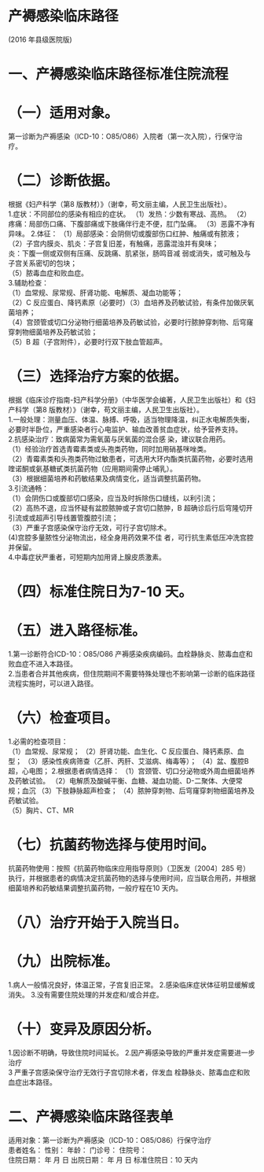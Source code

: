# 产褥感染临床路径  
(2016 年县级医院版)  
# 一、产褥感染临床路径标准住院流程  
# （一）适用对象。  
第一诊断为产褥感染（ICD-10：O85/O86）入院者（第一次入院），行保守治疗。  
# （二）诊断依据。  
根据《妇产科学（第8 版教材）》（谢幸，苟文丽主编，人民卫生出版社）。  
1.症状：不同部位的感染有相应的症状。 （1）发热：少数有寒战、高热。 （2）疼痛：局部伤口痛、下腹部痛或下肢痛伴行走不便，肛门坠痛。 （3）恶露不净有异味。 2.体征： （1）局部感染：会阴侧切或腹部伤口红肿、触痛或有脓液； （2）子宫内膜炎、肌炎：子宫复旧差，有触痛，恶露混浊并有臭味；  
炎：下腹一侧或双侧有压痛、反跳痛、肌紧张，肠鸣音减 弱或消失，或可触及与子宫关系密切的包块；  
（5）脓毒血症和败血症。  
3.辅助检查：  
（1）血常规、尿常规、肝肾功能、电解质、凝血功能等；  
（2）C 反应蛋白、降钙素原（必要时）（3）血培养及药敏试验，有条件加做厌氧菌培养；  
（4）宫颈管或切口分泌物行细菌培养及药敏试验，必要时行脓肿穿刺物、后穹窿穿刺物细菌培养及药敏试验；  
（5）B 超（子宫附件），必要时行双下肢血管超声。  
# （三）选择治疗方案的依据。  
根据《临床诊疗指南-妇产科学分册》（中华医学会编著，人民卫生出版社）和《妇产科学（第8 版教材）》（谢幸，苟文丽主编，人民卫生出版社）。  
1.一般处理：测量血压、体温、脉搏、呼吸，适当物理降温，纠正水电解质失衡，必要时半卧位，严重感染者行心电监护、输血改善贫血症状，给予营养支持。  
2.抗感染治疗：致病菌常为需氧菌与厌氧菌的混合感 染，建议联合用药。  
（1）经验治疗首选青霉素类或头孢类药物，同时加用硝基咪唑类。  
（2）青霉素类和头孢类药物过敏患者，可选用大环内酯类抗菌药物，必要时选用喹诺酮或氨基糖甙类抗菌药物（应用期间需停止哺乳）。  
（3）根据细菌培养和药敏结果及病情变化，适当调整抗菌药物。  
3.引流通畅：  
（1）会阴伤口或腹部切口感染，应当及时拆除伤口缝线，以利引流；  
（2）高热不退，应当怀疑有盆腔脓肿或子宫切口脓肿，B 超确诊后行后穹隆切开引流或或超声引导线置管腹腔引流；  
（3）严重子宫感染保守治疗无效，可行子宫切除术。  
(4)宫腔多量脓性分泌物流出，经全身用药效果不佳 者，可行抗生素低压冲洗宫腔并保留。  
4.中毒症状严重者，可短期内加用肾上腺皮质激素。  
# （四）标准住院日为7-10 天。  
# （五）进入路径标准。  
1.第一诊断符合ICD-10：O85/O86 产褥感染疾病编码。血栓静脉炎、脓毒血症和败血症不进入本路径。  
2.当患者合并其他疾病，但住院期间不需要特殊处理也不影响第一诊断的临床路径流程实施时，可以进入路径。  
# （六）检查项目。  
1.必需的检查项目：  
（1）血常规、尿常规； （2）肝肾功能、血生化、C 反应蛋白、降钙素原、血型； （3）感染性疾病筛查（乙肝、丙肝、艾滋病、梅毒等）；  （4）盆、腹腔B 超，心电图； 2.根据患者病情选择： （1）宫颈管、切口分泌物或外周血细菌培养及药敏试验。 （2）电解质及酸碱平衡、血糖、凝血功能、D-二聚体、大便常规；血沉 （3）下肢静脉超声检查； （4）脓肿穿刺物、后穹窿穿刺物细菌培养及药敏试验。  
（5）胸片、CT、MR  
# （七）抗菌药物选择与使用时间。  
抗菌药物使用：按照《抗菌药物临床应用指导原则》（卫医发〔2004〕285 号）执行，并根据患者的病情决定抗菌药物的选择与使用时间，应当联合用药，并根据细菌培养和药敏结果调整抗菌药物，一般疗程在10 天内。  
# （八）治疗开始于入院当日。  
# （九）出院标准。  
1.病人一般情况良好，体温正常，子宫复旧正常。 2.感染临床症状体征明显缓解或消失。 3.没有需要住院处理的并发症和/或合并症。  
# （十）变异及原因分析。  
1.因诊断不明确，导致住院时间延长。 2.因产褥感染导致的严重并发症需要进一步治疗  
3 严重子宫感染保守治疗无效行子宫切除术者，伴发血 栓静脉炎、脓毒血症和败血症出本路径。  
# 二、产褥感染临床路径表单  
适用对象：第一诊断为产褥感染（ICD-10：O85/O86）行保守治疗  
患者姓名：           性别：    年龄：    门诊号：       住院号：  
住院日期：   年  月  日    出院日期：   年  月   日     标准住院日：10 天内  
